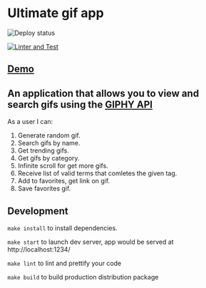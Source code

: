 # Ultimate gif app

![Deploy status](https://github.com/mustbefail/ultimate-gif-app/actions/workflows/main.yml/badge.svg)

[![Linter and Test](https://github.com/mustbefail/ultimate-gif-app/actions/workflows/dev.yml/badge.svg)](https://github.com/mustbefail/ultimate-gif-app/actions/workflows/dev.yml)


## [Demo](https://mustbefail.github.io/ultimate-gif-app/)

## An application that allows you to view and search gifs using the [GIPHY API](https://developers.giphy.com/docs/api#quick-start-guide)

As a user I can:

1. Generate random gif.
2. Search gifs by name.
3. Get trending gifs.
4. Get gifs by category.
5. Infinite scroll for get more gifs.
6. Receive list of valid terms that comletes the given tag.
7. Add to favorites, get link on gif.
8. Save favorites gif.

## Development

`make install` to install dependencies.

`make start` to launch dev server, app would be served at http://localhost:1234/

`make lint` to lint and prettify your code

`make build` to build production distribution package
